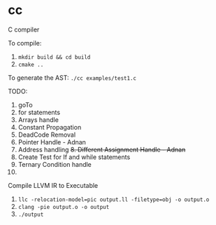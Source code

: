 # cc
C compiler

To compile:
1. `mkdir build && cd build`
2. `cmake ..`

To generate the AST:
`./cc examples/test1.c`

TODO:
1. goTo 
2. for statements
3. Arrays handle
4. Constant Propagation
5. DeadCode Removal
6. Pointer Handle - Adnan
7. Address handling
~~8. Different Assignment Handle - Adnan~~
9. Create Test for If and while statements
10. Ternary Condition handle
11. 



Compile LLVM IR to Executable
1. `llc -relocation-model=pic output.ll -filetype=obj -o output.o`
2. `clang -pie output.o -o output`
3. `./output`

